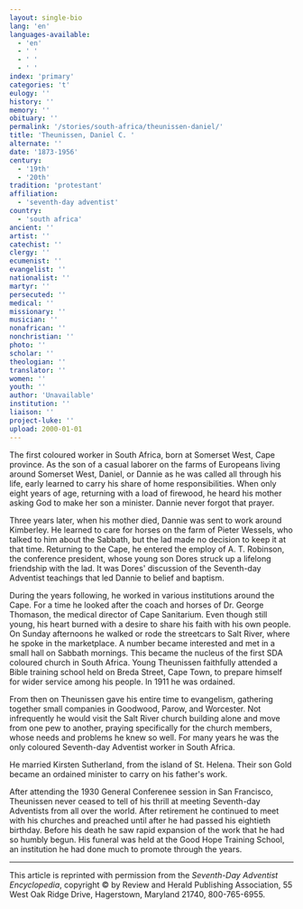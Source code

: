 ```yaml
---
layout: single-bio
lang: 'en'
languages-available:
  - 'en'
  - ' '
  - ' '
  - ' '
index: 'primary'
categories: 't'
eulogy: ''
history: ''
memory: ''
obituary: ''
permalink: '/stories/south-africa/theunissen-daniel/'
title: 'Theunissen, Daniel C. '
alternate: ''
date: '1873-1956'
century:
  - '19th'
  - '20th'
tradition: 'protestant'
affiliation:
  - 'seventh-day adventist'
country:
  - 'south africa'
ancient: ''
artist: ''
catechist: ''
clergy: ''
ecumenist: ''
evangelist: ''
nationalist: ''
martyr: ''
persecuted: ''
medical: ''
missionary: ''
musician: ''
nonafrican: ''
nonchristian: ''
photo: ''
scholar: ''
theologian: ''
translator: ''
women: ''
youth: ''
author: 'Unavailable'
institution: ''
liaison: ''
project-luke: ''
upload: 2000-01-01
---
```



The first coloured worker in South Africa, born at Somerset West, Cape province. As the son of a casual laborer on the farms of Europeans living around Somerset West, Daniel, or Dannie as he was called all through his life, early learned to carry his share of home responsibilities. When only eight years of age, returning with a load of firewood, he heard his mother asking God to make her son a minister. Dannie never forgot that prayer.

Three years later, when his mother died, Dannie was sent to work around Kimberley. He learned to care for horses on the farm of Pieter Wessels, who talked to him about the Sabbath, but the lad made no decision to keep it at that time. Returning to the Cape, he entered the employ of A. T. Robinson, the conference president, whose young son Dores struck up a lifelong friendship with the lad. It was Dores' discussion of the Seventh-day Adventist teachings that led Dannie to belief and baptism.

During the years following, he worked in various institutions around the Cape. For a time he looked after the coach and horses of Dr. George Thomason, the medical director of Cape Sanitarium. Even though still young, his heart burned with a desire to share his faith with his own people. On Sunday afternoons he walked or rode the streetcars to Salt River, where he spoke in the marketplace. A number became interested and met in a small hall on Sabbath mornings. This became the nucleus of the first SDA coloured church in South Africa. Young Theunissen faithfully attended a Bible training school held on Breda Street, Cape Town, to prepare himself for wider service among his people. In 1911 he was ordained.

From then on Theunissen gave his entire time to evangelism, gathering together small companies in Goodwood, Parow, and Worcester. Not infrequently he would visit the Salt River church building alone and move from one pew to another, praying specifically for the church members, whose needs and problems he knew so well. For many years he was the only coloured Seventh-day Adventist worker in South Africa.

He married Kirsten Sutherland, from the island of St. Helena. Their son Gold became an ordained minister to carry on his father's work.

After attending the 1930 General Conferenee session in San Francisco, Theunissen never ceased to tell of his thrill at meeting Seventh-day Adventists from all over the world. After retirement he continued to meet with his churches and preached until after he had passed his eightieth birthday. Before his death he saw rapid expansion of the work that he had so humbly begun. His funeral was held at the Good Hope Training School, an institution he had done much to promote through the years.



---

This article is reprinted with permission from the *Seventh-Day Adventist Encyclopedia*, copyright &copy; by Review and Herald Publishing Association, 55 West Oak Ridge Drive, Hagerstown, Maryland 21740, 800-765-6955.